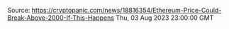 Source: https://cryptopanic.com/news/18816354/Ethereum-Price-Could-Break-Above-2000-If-This-Happens
Thu, 03 Aug 2023 23:00:00 GMT
